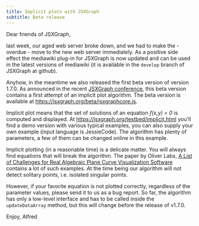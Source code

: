 ```yaml
---
title: Implicit plots with JSXGraph
subtitle: Beta release
---
```


Dear friends of JSXGraph,

last week, our aged web server broke down, and we had to make
the - overdue - move to the new web server immediately. As a
positive side effect the mediawiki plug-in for JSXGraph is now
updated and can be used in the latest versions of mediawiki
(it is available in the `develop` branch of JSXGraph at github).

Anyhow, in the meantime we also released the first beta version
of version 1.7.0. As announced in the recent
[JSXGraph conference](https://jsxgraph.org/conf2023), this
beta version contains a first attempt of an implicit plot
algorithm. The beta version is available at <https://jsxgraph.org/beta/jsxgraphcore.js>.

Implicit plot means that the set of solutions of an equation
*f(x,y) = 0* is computed and displayed.
At <https://jsxgraph.org/testbed/implicit.html> you'll find a demo version
with various typical examples, you can also supply your own example
(input language is JessieCode). The algorithm has plenty of parameters, a few of them
can be changed online in this example.

Implicit plotting (in a reasonable time) is a delicate matter. You will
always find equations that will break the algorithm. The paper by Oliver Labs,
[A List of Challenges for Real Algebraic Plane Curve Visualization Software](https://link.springer.com/chapter/10.1007/978-1-4419-0999-2_6) contains a lot of such examples.
At the time being our algorithm will not detect solitary points, i.e.
isolated singular points.

However, if your favorite equation is not plotted correctly, regardless of the parameter values,
please send it to us as a bug report. So far, the algorithm has only a low-level
interface and has to be called inside the `updateDataArray` method, but this will change
before the release of v1.7.0.

Enjoy, Alfred
